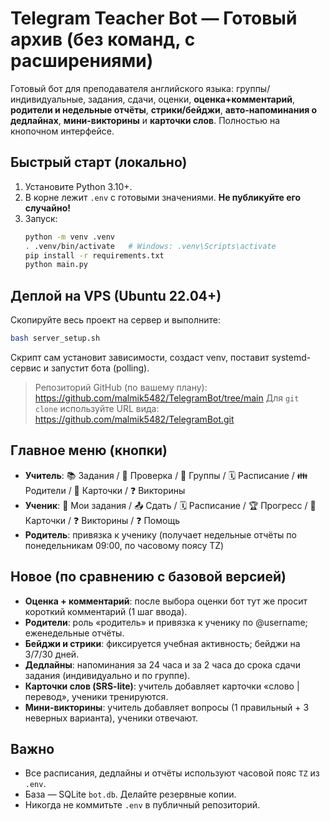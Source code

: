 # Telegram Teacher Bot — Готовый архив (без команд, с расширениями)

Готовый бот для преподавателя английского языка: группы/индивидуальные, задания, сдачи, оценки, **оценка+комментарий**, **родители и недельные отчёты**, **стрики/бейджи**, **авто-напоминания о дедлайнах**, **мини-викторины** и **карточки слов**. Полностью на кнопочном интерфейсе.

## Быстрый старт (локально)
1) Установите Python 3.10+.
2) В корне лежит `.env` с готовыми значениями. **Не публикуйте его случайно!**
3) Запуск:
   ```bash
   python -m venv .venv
   . .venv/bin/activate   # Windows: .venv\Scripts\activate
   pip install -r requirements.txt
   python main.py
   ```

## Деплой на VPS (Ubuntu 22.04+)
Скопируйте весь проект на сервер и выполните:
```bash
bash server_setup.sh
```
Скрипт сам установит зависимости, создаст venv, поставит systemd-сервис и запустит бота (polling).

> Репозиторий GitHub (по вашему плану): https://github.com/malmik5482/TelegramBot/tree/main
> Для `git clone` используйте URL вида: https://github.com/malmik5482/TelegramBot.git

## Главное меню (кнопки)
- **Учитель**: 📚 Задания / 📝 Проверка / 👥 Группы / 🗓️ Расписание / 👪 Родители / 🎴 Карточки / ❓ Викторины
- **Ученик**: 🧩 Мои задания / 📤 Сдать / 🗓️ Расписание / 🏆 Прогресс / 🎴 Карточки / ❓ Викторины / ❓ Помощь
- **Родитель**: привязка к ученику (получает недельные отчёты по понедельникам 09:00, по часовому поясу TZ)

## Новое (по сравнению с базовой версией)
- **Оценка + комментарий**: после выбора оценки бот тут же просит короткий комментарий (1 шаг ввода).
- **Родители**: роль «родитель» и привязка к ученику по @username; еженедельные отчёты.
- **Бейджи и стрики**: фиксируется учебная активность; бейджи на 3/7/30 дней.
- **Дедлайны**: напоминания за 24 часа и за 2 часа до срока сдачи задания (индивидуально и по группе).
- **Карточки слов (SRS-lite)**: учитель добавляет карточки «слово | перевод», ученики тренируются.
- **Мини-викторины**: учитель добавляет вопросы (1 правильный + 3 неверных варианта), ученики отвечают.

## Важно
- Все расписания, дедлайны и отчёты используют часовой пояс `TZ` из `.env`.
- База — SQLite `bot.db`. Делайте резервные копии.
- Никогда не коммитьте `.env` в публичный репозиторий.
